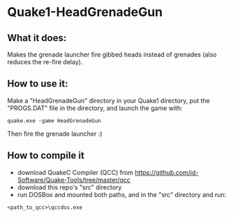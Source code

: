 # Quake1-HeadGrenadeGun

## What it does:
Makes the grenade launcher fire gibbed heads instead of grenades (also reduces the re-fire delay).

## How to use it:
Make a "HeadGrenadeGun" directory in your Quake1 directory, put the "PROGS.DAT" file in the directory, and launch the game with:
```
quake.exe -game HeadGrenadeGun
```

Then fire the grenade launcher :)

## How to compile it
* download QuakeC Compiler (QCC) from https://github.com/id-Software/Quake-Tools/tree/master/qcc
* download this repo's "src" directory
* run DOSBox and mounted both paths, and in the "src" directory and run:
```
<path_to_qcc>\qccdos.exe
```
